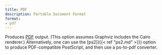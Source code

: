 ```yaml
---
title: PDF
description: Portable Document Format
format:
- pdf
---
```

Produces [PDF](http://www.adobe.com/devnet/pdf/) output.
(This option assumes Graphviz includes the Cairo renderer.)
Alternatively, one can use the [ps2]({{< ref "ps2.md" >}}) option to
produce PDF-compatible PostScript, and then use a ps-to-pdf converter.
